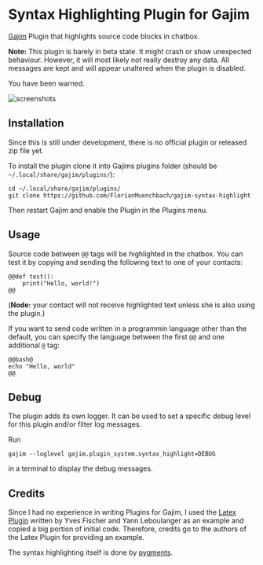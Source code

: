 # Syntax Highlighting Plugin for Gajim

[Gajim](https://gajim.org/) Plugin that highlights source code blocks in chatbox.

**Note:** This plugin is barely in beta state. It might crash or show unexpected
behaviour.
However, it will most likely not really destroy any data. All messages are kept
and will appear unaltered when the plugin is disabled.

You have been warned.


![screenshots](https://raw.githubusercontent.com/wiki/FlorianMuenchbach/gajim-syntax-highlight/images/gajim.png)


## Installation

Since this is still under development, there is no official plugin or released
zip file yet.

To install the plugin clone it into Gajims plugins folder (should be
`~/.local/share/gajim/plugins/`):

```
cd ~/.local/share/gajim/plugins/
git clone https://github.com/FlorianMuenchbach/gajim-syntax-highlight
```

Then restart Gajim and enable the Plugin in the Plugins menu.


## Usage

Source code between `@@` tags will be highlighted in the chatbox.
You can test it by copying and sending the following text to one of your
contacts:
```
@@def test():
    print("Hello, world!")
@@
```
(**Node:** your contact will not receive highlighted text unless she is also
using the plugin.)

If you want to send code written in a programmin language other than the
default, you can specify the language between the first `@@` and one additional
`@` tag:
```
@@bash@
echo "Hello, world"
@@
```


## Debug

The plugin adds its own logger. It can be used to set a specific debug level
for this plugin and/or filter log messages.

Run
```
gajim --loglevel gajim.plugin_system.syntax_highlight=DEBUG
```
in a terminal to display the debug messages.

## Credits

Since I had no experience in writing Plugins for Gajim, I used the
[Latex Plugin](https://trac-plugins.gajim.org/wiki/LatexPlugin)
written by Yves Fischer and Yann Leboulanger as an example and copied a big
portion of initial code. Therefore, credits go to the authors of the Latex
Plugin for providing an example.

The syntax highlighting itself is done by [pygments](http://pygments.org/).
